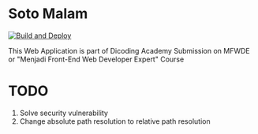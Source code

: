 # Soto Malam

[![Build and Deploy](https://github.com/ImBIOS/soto-malam-mfwde/actions/workflows/deploy.yml/badge.svg)](https://github.com/ImBIOS/soto-malam-mfwde/actions/workflows/deploy.yml)

This Web Application is part of Dicoding Academy Submission on MFWDE or "Menjadi Front-End Web Developer Expert" Course

# TODO

1. Solve security vulnerability
2. Change absolute path resolution to relative path resolution
